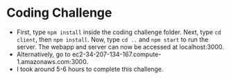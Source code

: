 # Coding Challenge
- First, type `npm install` inside the coding challenge folder. Next, type `cd client`, then `npm install`. Now, type `cd ..` and `npm start` to run the server. The webapp and server can now be accessed at localhost:3000.
- Alternatively, go to ec2-34-207-134-167.compute-1.amazonaws.com:3000.
- I took around 5-6 hours to complete this challenge.
